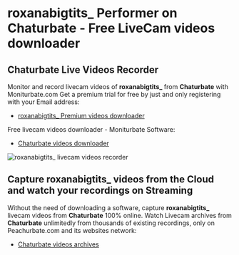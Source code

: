 # roxanabigtits_ Performer on Chaturbate - Free LiveCam videos downloader

## Chaturbate Live Videos Recorder

Monitor and record livecam videos of **roxanabigtits_** from **Chaturbate** with Moniturbate.com
Get a premium trial for free by just and only registering with your Email address:
* [roxanabigtits_ Premium videos downloader](https://moniturbate.com/request-demo-licence-key.html)

Free livecam videos downloader - Moniturbate Software:
* [Chaturbate videos downloader](https://moniturbate.com/moniturbate-download-software.html)

![roxanabigtits_ livecam videos recorder](https://peachurnet.com/templates/moniturbate-software.png)


## Capture roxanabigtits_ videos from the Cloud and watch your recordings on Streaming

Without the need of downloading a software, capture **roxanabigtits_** livecam videos from **Chaturbate** 100% online.
Watch Livecam archives from **Chaturbate** unlimitedly from thousands of existing recordings, only on Peachurbate.com and its websites network:
* [Chaturbate videos archives](https://peachurnet.com/)